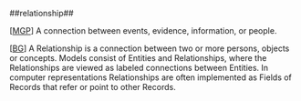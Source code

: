 ##relationship##

\[[MGP](SOURCES.md#MGP)\] A connection between events, evidence, information, or people.

\[[BG](SOURCES.md#BG)\] A Relationship is a connection between two or more persons, objects or concepts. Models consist of Entities and Relationships, where the Relationships are viewed as labeled connections between Entities. In computer representations Relationships are often implemented as Fields of Records that refer or point to other Records.
